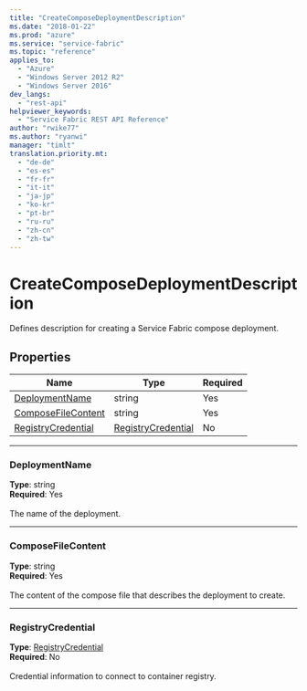 ```yaml
---
title: "CreateComposeDeploymentDescription"
ms.date: "2018-01-22"
ms.prod: "azure"
ms.service: "service-fabric"
ms.topic: "reference"
applies_to: 
  - "Azure"
  - "Windows Server 2012 R2"
  - "Windows Server 2016"
dev_langs: 
  - "rest-api"
helpviewer_keywords: 
  - "Service Fabric REST API Reference"
author: "rwike77"
ms.author: "ryanwi"
manager: "timlt"
translation.priority.mt: 
  - "de-de"
  - "es-es"
  - "fr-fr"
  - "it-it"
  - "ja-jp"
  - "ko-kr"
  - "pt-br"
  - "ru-ru"
  - "zh-cn"
  - "zh-tw"
---
```

# CreateComposeDeploymentDescription

Defines description for creating a Service Fabric compose deployment.


## Properties

| Name | Type | Required |
| --- | --- | --- |
| [DeploymentName](#deploymentname) | string | Yes |
| [ComposeFileContent](#composefilecontent) | string | Yes |
| [RegistryCredential](#registrycredential) | [RegistryCredential](sfclient-v61-model-registrycredential.md) | No |

____
### DeploymentName
__Type__: string <br/>
__Required__: Yes<br/>
<br/>
The name of the deployment.

____
### ComposeFileContent
__Type__: string <br/>
__Required__: Yes<br/>
<br/>
The content of the compose file that describes the deployment to create.

____
### RegistryCredential
__Type__: [RegistryCredential](sfclient-v61-model-registrycredential.md) <br/>
__Required__: No<br/>
<br/>
Credential information to connect to container registry.
